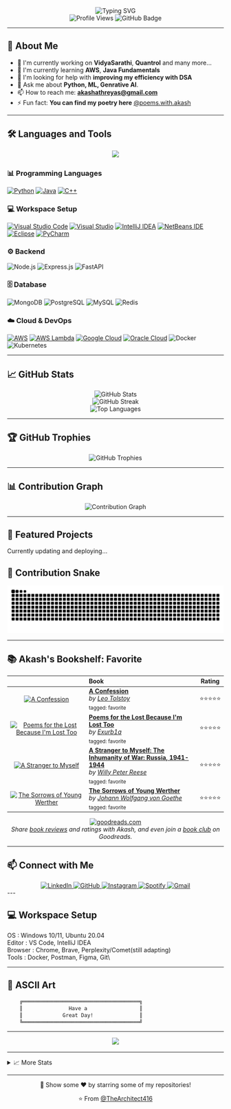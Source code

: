 <div align="center">
  <img src="https://readme-typing-svg.demolab.com?font=Fira+Code&size=32&duration=2800&pause=2000&color=A9FEF7&center=true&vCenter=true&width=940&lines=Hey!+It's+Akash+here!;I'm+a+passionate+learner;I+love+creating+innovative+solutions;Focusing+on+AI/ML+and...+Cloud+Computing!;Welcome+to+my+GitHub+profile!" alt="Typing SVG" />
</div>

<div align="center">
  <img src="https://komarev.com/ghpvc/?username=TheArchitect416&color=0e75b6&style=flat" alt="Profile Views" />
  <img src="https://img.shields.io/github/followers/TheArchitect416?label=Followers&style=social" alt="GitHub Badge" />
</div>

---

## 🚀 About Me

- 🔭 I'm currently working on **VidyaSarathi**, **Quantrol** and many more...
- 🌱 I'm currently learning **AWS**, **Java Fundamentals**
- 🤔 I'm looking for help with **improving my efficiency with DSA**
- 💬 Ask me about **Python, ML, Genrative AI**.
- 📫 How to reach me: **akashathreyas@gmail.com**
- ⚡ Fun fact: **You can find my poetry here** [@poems.with.akash](https://www.instagram.com/poems.with.akash)

---

## 🛠️ Languages and Tools

<div align="center">
  <img src="https://skillicons.dev/icons?i=python,java,cpp,ts,react,nodejs,express,mongodb,postgresql,git,kubernetes,aws&perline=10" />
</div>

### 📊 Programming Languages
[![Python](https://img.shields.io/badge/Python-3776AB?logo=python&logoColor=fff)](#)
[![Java](https://img.shields.io/badge/Java-%23ED8B00.svg?logo=openjdk&logoColor=white)](#)
[![C++](https://img.shields.io/badge/C++-%2300599C.svg?logo=c%2B%2B&logoColor=white)](#)

### 💻 Workspace Setup
[![Visual Studio Code](https://custom-icon-badges.demolab.com/badge/Visual%20Studio%20Code-0078d7.svg?logo=vsc&logoColor=white)](#)
[![Visual Studio](https://custom-icon-badges.demolab.com/badge/Visual%20Studio-5C2D91.svg?&logo=visualstudio&logoColor=white)](#)
[![IntelliJ IDEA](https://img.shields.io/badge/IntelliJIDEA-000000.svg?logo=intellij-idea&logoColor=white)](#)
[![NetBeans IDE](https://img.shields.io/badge/NetBeans%20IDE-1B6AC6.svg?logo=apache-netbeans-ide&logoColor=white)](#)
[![Eclipse](https://img.shields.io/badge/Eclipse-FE7A16.svg?logo=Eclipse&logoColor=white)](#)
[![PyCharm](https://img.shields.io/badge/PyCharm-000?logo=pycharm&logoColor=fff)](#)

### ⚙️ Backend
![Node.js](https://img.shields.io/badge/-Node.js-339933?style=flat-square&logo=node.js&logoColor=white)
![Express.js](https://img.shields.io/badge/-Express.js-000000?style=flat-square&logo=express&logoColor=white)
![FastAPI](https://img.shields.io/badge/-FastAPI-009688?style=flat-square&logo=fastapi&logoColor=white)

### 🗄️ Database
![MongoDB](https://img.shields.io/badge/-MongoDB-47A248?style=flat-square&logo=mongodb&logoColor=white)
![PostgreSQL](https://img.shields.io/badge/-PostgreSQL-336791?style=flat-square&logo=postgresql&logoColor=white)
![MySQL](https://img.shields.io/badge/-MySQL-4479A1?style=flat-square&logo=mysql&logoColor=white)
![Redis](https://img.shields.io/badge/-Redis-DC382D?style=flat-square&logo=redis&logoColor=white)

### ☁️ Cloud & DevOps
[![AWS](https://custom-icon-badges.demolab.com/badge/AWS-%23FF9900.svg?logo=aws&logoColor=white)](#)
[![AWS Lambda](https://custom-icon-badges.demolab.com/badge/AWS%20Lambda-%23FF9900.svg?logo=aws-lambda&logoColor=white)](#)
[![Google Cloud](https://img.shields.io/badge/Google%20Cloud-%234285F4.svg?logo=google-cloud&logoColor=white)](#)
[![Oracle Cloud](https://custom-icon-badges.demolab.com/badge/Oracle%20Cloud-F80000?logo=oracle&logoColor=white)](#)
![Docker](https://img.shields.io/badge/-Docker-2496ED?style=flat-square&logo=docker&logoColor=white)
![Kubernetes](https://img.shields.io/badge/-Kubernetes-326CE5?style=flat-square&logo=kubernetes&logoColor=white)

---

## 📈 GitHub Stats

<div align="center">
  <img src="https://github-readme-stats.vercel.app/api?username=TheArchitect416&show_icons=true&theme=tokyonight&hide_border=true&count_private=true" alt="GitHub Stats" />
</div>

<div align="center">
  <img src="https://github-readme-streak-stats.herokuapp.com/?user=TheArchitect416&theme=tokyonight&hide_border=true" alt="GitHub Streak" />
</div>

<div align="center">
  <img src="https://github-readme-stats.vercel.app/api/top-langs/?username=TheArchitect416&theme=tokyonight&hide_border=true&layout=compact" alt="Top Languages" />
</div>

---

## 🏆 GitHub Trophies

<div align="center">
  <img src="https://github-profile-trophy.vercel.app/?username=TheArchitect416&theme=tokyonight&no-frame=true&row=1&column=7" alt="GitHub Trophies" />
</div>

---

## 📊 Contribution Graph

<div align="center">
  <img src="https://github-readme-activity-graph.vercel.app/graph?username=TheArchitect416&theme=tokyo-night&hide_border=true" alt="Contribution Graph" />
</div>

---

## 🎯 Featured Projects

Currently updating and deploying...

## 🐍 Contribution Snake

<div align="center">
  <img src="https://raw.githubusercontent.com/TheArchitect416/TheArchitect416/output/snake.svg" alt="Snake animation" />
</div>

---

## 📚 Akash's Bookshelf: Favorite

<div align="center">

| | **Book** | **Rating** |
|:---:|:---|:---:|
| [![A Confession](https://i.gr-assets.com/images/S/compressed.photo.goodreads.com/books/1348237118l/26244._SX50_.jpg)](https://www.goodreads.com/review/show/7898413617) | **[A Confession](https://www.goodreads.com/review/show/7898413617)**<br>*by [Leo Tolstoy](https://www.goodreads.com/author/show/128382.Leo_Tolstoy)*<br><sub>tagged: favorite</sub> | ⭐⭐⭐⭐⭐ |
| [![Poems for the Lost Because I'm Lost Too](https://i.gr-assets.com/images/S/compressed.photo.goodreads.com/books/1669939508l/63905047._SY75_.jpg)](https://www.goodreads.com/review/show/7898402118) | **[Poems for the Lost Because I'm Lost Too](https://www.goodreads.com/review/show/7898402118)**<br>*by [Exurb1a](https://www.goodreads.com/author/show/15241440.Exurb1a)*<br><sub>tagged: favorite</sub> | ⭐⭐⭐⭐⭐ |
| [![A Stranger to Myself](https://i.gr-assets.com/images/S/compressed.photo.goodreads.com/books/1312013221l/115133._SX50_.jpg)](https://www.goodreads.com/review/show/7898400811) | **[A Stranger to Myself: The Inhumanity of War: Russia, 1941-1944](https://www.goodreads.com/review/show/7898400811)**<br>*by [Willy Peter Reese](https://www.goodreads.com/author/show/66694.Willy_Peter_Reese)*<br><sub>tagged: favorite</sub> | ⭐⭐⭐⭐⭐ |
| [![The Sorrows of Young Werther](https://i.gr-assets.com/images/S/compressed.photo.goodreads.com/books/1386920896l/16640._SY75_.jpg)](https://www.goodreads.com/review/show/7898397117) | **[The Sorrows of Young Werther](https://www.goodreads.com/review/show/7898397117)**<br>*by [Johann Wolfgang von Goethe](https://www.goodreads.com/author/show/285217.Johann_Wolfgang_von_Goethe)*<br><sub>tagged: favorite</sub> | ⭐⭐⭐⭐⭐ |

</div>

<div align="center">
  <a href="https://www.goodreads.com/user/show/193670804-akash-athreyas">
    <img src="https://s.gr-assets.com/images/widget/widget_logo.gif" alt="goodreads.com" />
  </a>
</div>

<div align="center">
  <em>Share <a href="https://www.goodreads.com/">book reviews</a> and ratings with Akash, and even join a <a href="https://www.goodreads.com/group">book club</a> on Goodreads.</em>
</div>


---

## 📫 Connect with Me
<div align="center">
  <a href="https://www.linkedin.com/in/akash-m-athreyas-1b0556257/">
    <img src="https://img.shields.io/badge/LinkedIn-0077B5?style=for-the-badge&logo=linkedin&logoColor=white" alt="LinkedIn" />
  </a>
  <a href="https://github.com/TheArchitect416">
    <img src="https://img.shields.io/badge/GitHub-181717?style=for-the-badge&logo=github&logoColor=white" alt="GitHub" />
  </a>
  <a href="https://instagram.com/akash.m.athreyas">
    <img src="https://img.shields.io/badge/Instagram-E4405F?style=for-the-badge&logo=instagram&logoColor=white" alt="Instagram" />
  </a>
  <a href="https://open.spotify.com/user/3wbvd1d65wqhgfb67ctdfp7hd?si=4gz3E1xWRDiMQJto3KFrJQ">
    <img src="https://img.shields.io/badge/Spotify-1DB954?style=for-the-badge&logo=spotify&logoColor=white" alt="Spotify" />
  </a>
  <a href="mailto:akashathreyas@gmail.com">
    <img src="https://img.shields.io/badge/Gmail-D14836?style=for-the-badge&logo=gmail&logoColor=white" alt="Gmail" />
  </a>
</div>
---

## 💻 Workspace Setup

OS          : Windows 10/11, Ubuntu 20.04\
Editor      : VS Code, IntelliJ IDEA\
Browser     : Chrome, Brave, Perplexity/Comet(still adapting)\
Tools       : Docker, Postman, Figma, Git\


---

## 🎨 ASCII Art

```
    ╔══════════════════════════════════════╗
    ║               Have a                 ║
    ║             Great Day!               ║
    ╚══════════════════════════════════════╝
```

---

<div align="center">
  <img src="https://capsule-render.vercel.app/api?type=waving&color=gradient&customColorList=6,11,20&height=150&section=footer&text=Thanks%20for%20visiting!&fontSize=40&fontColor=fff&animation=twinkling&fontAlignY=75"/>
</div>

---

<details>
<summary>📈 More Stats</summary>

### 🔥 Streak Stats
<img src="https://github-readme-streak-stats.herokuapp.com/?user=TheArchitect416&theme=dark&hide_border=true" alt="Streak Stats">

### 📊 Detailed Stats
<img src="https://github-profile-summary-cards.vercel.app/api/cards/profile-details?username=TheArchitect416&theme=github_dark" alt="Profile Details">

### 💻 Most Used Languages
<img src="https://github-profile-summary-cards.vercel.app/api/cards/most-commit-language?username=TheArchitect416&theme=github_dark" alt="Most Commit Language">

### ⏰ Commit Time Distribution
<img src="https://github-profile-summary-cards.vercel.app/api/cards/productive-time?username=TheArchitect416&theme=github_dark&utcOffset=8" alt="Productive Time">

</details>

---

<div align="center">
  <p>💫 Show some ❤️ by starring some of my repositories!</p>
  <p>⭐️ From <a href="https://github.com/TheArchitect416">@TheArchitect416</a></p>
</div>
